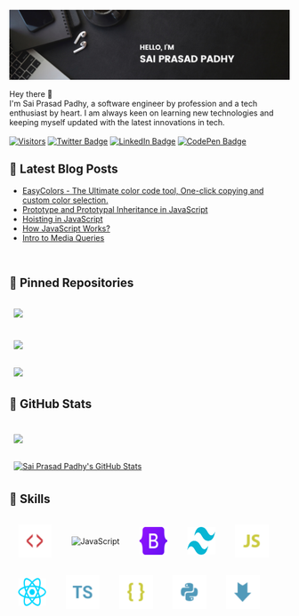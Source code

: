 [![Sai Prasad Padhy's GitHub Banner](./assets/images/banner-image.png)](https://projects.saiprasadpadhy.in)

Hey there 👋
<br>
I'm Sai Prasad Padhy, a software engineer by profession and a tech enthusiast by heart. I am always keen on learning new technologies and keeping myself updated with the latest innovations in tech.
<br>
<br>
[![Visitors](https://api.visitorbadge.io/api/visitors?path=https%3A%2F%2Fgithub.com%2FPadhysai%2FPadhysai&label=Visitors&labelColor=%23132136&countColor=%23dce775)](https://projects.saiprasadpadhy.in)
[![Twitter Badge](https://img.shields.io/badge/Twitter-Profile-%231D9BF0)](https://twitter.com/sai955000)
[![LinkedIn Badge](https://img.shields.io/badge/LinkedIn-Profile-%230A66C2)](https://www.linkedin.com/in/saiprasadpadhy/)
[![CodePen Badge](https://img.shields.io/badge/CodePen-Profile-%232C303A)](https://codepen.io/padhysai)
<br>
## 📝 Latest Blog Posts

<!-- BLOG-POST-LIST:START -->
- [EasyColors - The Ultimate color code tool, One-click copying and custom color selection.](https://blog.saiprasadpadhy.in/easycolors-the-ultimate-color-code-tool-one-click-copying-and-custom-color-selection)
- [Prototype and Prototypal Inheritance in JavaScript](https://blog.saiprasadpadhy.in/prototype-and-prototypal-inheritance-in-javascript)
- [Hoisting in JavaScript](https://blog.saiprasadpadhy.in/hoisting-in-javascript)
- [How JavaScript Works?](https://blog.saiprasadpadhy.in/how-javascript-works)
- [Intro to Media Queries](https://blog.saiprasadpadhy.in/intro-to-media-queries)
<!-- BLOG-POST-LIST:END -->


<!-- Pinned Repositories -->
<br>

## 📌 Pinned Repositories
<a href="https://github.com/padhysai/Covid-Tracker">
  <img align="center" style="margin:1rem 0.5rem;" src="https://github-readme-stats.vercel.app/api/pin/?username=padhysai&repo=Covid-Tracker&title_color=ffffff&text_color=c9cacc&icon_color=4AB197&bg_color=1A2B34" />
</a>
<br>
<br>

<a href="https://github.com/padhysai/vs-code-clone">
  <img align="center" style="margin:0.5rem;" src="https://github-readme-stats.vercel.app/api/pin/?username=padhysai&repo=vs-code-clone&title_color=ffffff&text_color=c9cacc&icon_color=4AB197&bg_color=1A2B34" />
</a>
<br>
<br>
<a href="https://github.com/padhysai/web3-landing-page">
  <img align="center" style="margin:0.5rem;" src="https://github-readme-stats.vercel.app/api/pin/?username=padhysai&repo=web3-landing-page&title_color=ffffff&text_color=c9cacc&icon_color=4AB197&bg_color=1A2B34" />
</a>
<br>
<!-- GitHub Stats -->

## 🤖 GitHub Stats
<br>
<a href="https://github.com/padhysai">
  <img align="center" style="margin:0.5rem" src="https://github-readme-stats.vercel.app/api/top-langs/?username=padhysai&hide=html,css&title_color=ffffff&text_color=c9cacc&icon_color=4AB197&bg_color=1A2B34" />
</a>
<br>
<br>
<a href="https://github.com/padhysai">
  <img align="center" style="margin:0.5rem" src="https://github-readme-stats.vercel.app/api?username=padhysai&show_icons=true&line_height=27&count_private=true&title_color=ffffff&text_color=c9cacc&icon_color=4AB097&bg_color=1A2B34" alt="Sai Prasad Padhy's GitHub Stats" />
</a>

## 💼 Skills

<span><img align="center" style="margin:1rem;display:inline;" src="./assets/images/html.svg" alt="JavaScript" height="60px" width="60px" /></span>
<span><img align="center" style="margin:1rem;display:inline;" src="./assets/images/css.svg" alt="JavaScript" height="50px" width="50px" /></span>
<span><img align="center" style="margin:1rem;display:inline;" src="./assets/images/bootstrap.svg" alt="JavaScript" height="50px" width="50px" /></span>
<span><img align="center" style="margin:1rem;display:inline;" src="./assets/images/tailwind-css.svg" alt="JavaScript" height="50px" width="50px" /></span>
<span><img align="center" style="margin:1rem;display:inline;" src="./assets/images/javascript.svg" alt="JavaScript" height="60px" width="60px" /></span>
<span><img align="center" style="margin:1rem;display:inline;" src="./assets/images/react-js.svg" alt="JavaScript" height="50px" width="50px" /></span>
<span><img align="center" style="margin:1rem;display:inline;" src="./assets/images/typescript.svg" alt="JavaScript" height="60px" width="60px" /></span>
<span><img align="center" style="margin:1rem;display:inline;" src="./assets/images/json.svg" alt="JavaScript" height="60px" width="60px" /></span>
<span><img align="center" style="margin:1rem;display:inline;" src="./assets/images/python.svg" alt="JavaScript" height="60px" width="60px" /></span>
<span><img align="center" style="margin:1rem;display:inline;" src="./assets/images/markdown.svg" alt="JavaScript" height="60px" width="60px" /></span>
